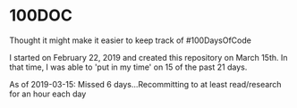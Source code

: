 # 100DOC
Thought it might make it easier to keep track of #100DaysOfCode

I started on February 22, 2019 and created this repository on March 15th. In that time, I was able to 'put in my time' on 15 of the past 21 days.

As of 2019-03-15: Missed 6 days...Recommitting to at least read/research for an hour each day
